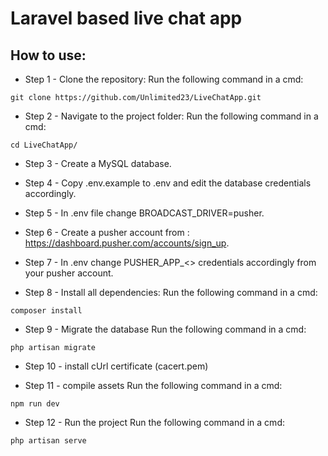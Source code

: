 # Laravel based live chat app

## How to use:

* Step 1 - Clone the repository:
Run the following command in a cmd:

`git clone https://github.com/Unlimited23/LiveChatApp.git`

* Step 2 - Navigate to the project folder:
Run the following command in a cmd:

`cd LiveChatApp/`

* Step 3 - Create a MySQL database.

* Step 4 - Copy .env.example to .env and edit the database credentials accordingly.

* Step 5 - In .env file change BROADCAST_DRIVER=pusher.

* Step 6 - Create a pusher account from : https://dashboard.pusher.com/accounts/sign_up.

* Step 7 - In .env change PUSHER_APP_<> credentials accordingly from your pusher account.

* Step 8 - Install all dependencies:
Run the following command in a cmd:

`composer install`

* Step 9 - Migrate the database
Run the following command in a cmd:

`php artisan migrate`

* Step 10 - install cUrl certificate (cacert.pem)

* Step 11 - compile assets
Run the following command in a cmd:

`npm run dev`

* Step 12 - Run the project
Run the following command in a cmd:

`php artisan serve`
